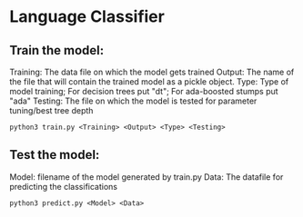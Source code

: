 # Language Classifier

## Train the model:

Training: The data file on which the model gets trained
Output: The name of the file that will contain the trained model as a pickle object.
Type: Type of model training; For decision trees put "dt"; For ada-boosted stumps put "ada"
Testing: The file on which the model is tested for parameter tuning/best tree depth
    
    python3 train.py <Training> <Output> <Type> <Testing>
    
## Test the model:

Model: filename of the model generated by train.py
Data: The datafile for predicting the classifications

    python3 predict.py <Model> <Data>
    
 


    
    
